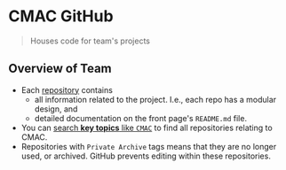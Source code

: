 # CMAC GitHub
> Houses code for team's projects

## Overview of Team
* Each [repository](https://github.com/orgs/CN-CMAC/repositories) contains 
  - all information related to the project. I.e., each repo has a modular design, and
  - detailed documentation on the front page's `README.md` file.
* You can [search **key topics** like `CMAC`](https://github.com/orgs/CN-CMAC/repositories?q=CMAC&type=all&language=&sort=) to find all repositories relating to CMAC.
* Repositories with `Private Archive` tags means that they are no longer used, or archived. GitHub prevents editing within these repositories.
